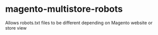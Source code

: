 magento-multistore-robots
=========================

Allows robots.txt files to be different depending on Magento website or store view
